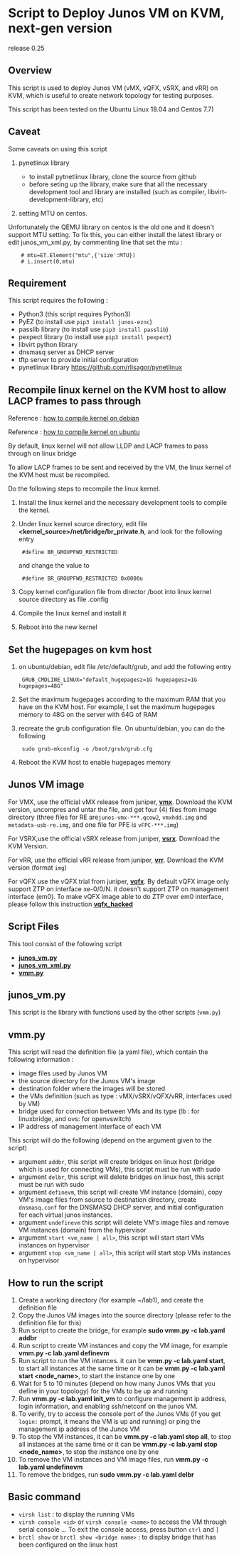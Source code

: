 # Script to Deploy Junos VM on KVM, next-gen version
release 0.25

## Overview
This script is used to deploy Junos VM (vMX, vQFX, vSRX, and vRR) on KVM, which is useful to create network topology for testing purposes.

This script has been tested on the Ubuntu Linux 18.04 and Centos 7.7)

## Caveat
Some caveats on using this script
1. pynetlinux library
	- to install pytnetlinux library, clone the source from github
	- before seting up the library, make sure that all the necessary development tool and library are installed (such as compiler, libvirt-development-library, etc)

2. setting MTU on centos.

Unfortunately the QEMU library on centos is the old one and it doesn't support MTU setting.
To fix this, you can either install the latest library or edit junos_vm_xml.py, by commenting line that set the mtu :

		# mtu=ET.Element("mtu",{'size':MTU})
		# i.insert(0,mtu)

## Requirement
This script requires the following :
- Python3 (this script requires Python3)
- PyEZ (to install use `pip3 install junos-eznc`)
- passlib library (to install use `pip3 install passlib`)
- pexpect library (to install use `pip3 install pexpect`)
- libvirt python library
- dnsmasq server as DHCP server
- tftp server to provide initial configuration
- pynetlinux library https://github.com/rlisagor/pynetlinux

## Recompile linux kernel on the KVM host to allow LACP frames to pass through

Reference : [how to compile kernel on debian](https://wiki.debian.org/BuildADebianKernelPackage)

Reference : [how to compile kernel on ubuntu](https://wiki.ubuntu.com/Kernel/BuildYourOwnKernel)

By default, linux kernel will not allow LLDP and LACP frames to pass through on linux bridge

To allow LACP frames to be sent and received by the VM, the linux kernel of the KVM host must be recompiled.

Do the following steps to recompile the linux kernel.
1. Install the linux kernel and the necessary development tools to compile the kernel.
2. Under linux kernel source directory, edit file  **<kernel_source>/net/bridge/br_private.h**, and look for the following entry

		#define BR_GROUPFWD_RESTRICTED

	and change the value to 

		#define BR_GROUPFWD_RESTRICTED 0x0000u

3. Copy kernel configuration file from director /boot into linux kernel source directory as file .config
4. Compile the linux kernel and install it
5. Reboot into the new kernel


## Set the hugepages on kvm host
1. on ubuntu/debian, edit file /etc/default/grub, and add the following entry

		GRUB_CMDLINE_LINUX="default_hugepagesz=1G hugepagesz=1G hugepages=48G"

2. Set the maximum hugepages according to the maximum RAM that you have on the KVM host. For example, I set the maximum hugepages memory to 48G on the server with 64G of RAM

3. recreate the grub configuration file. On ubuntu/debian, you can do the following

		sudo grub-mkconfig -o /boot/grub/grub.cfg

4. Reboot the KVM host to enable hugepages memory

## Junos VM image
For VMX, use the official vMX release from juniper, **[vmx](http://www.juniper.net/support/downloads/?p=vmx#sw)**. Download the KVM version, uncompres and untar the file, and get four (4) files from image directory (three files for RE are`junos-vmx-***.qcow2`, `vmxhdd.img` and `metadata-usb-re.img`, and one file for PFE is `vFPC-***.img`)

For VSRX,use the official vSRX release from juniper, **[vsrx](http://www.juniper.net/support/downloads/?p=vsrx#sw)**. Download the KVM Version.

For vRR, use the official vRR release from juniper, **[vrr](http://www.juniper.net/support/downloads/?p=vrr#sw)**. Download the KVM version (format `img`)

For vQFX use the vQFX trial from juniper, **[vqfx](http://www.juniper.net/support/downloads/?p=vqfxeval#sw)**.
By default vQFX image only support ZTP on interface xe-0/0/N. it doesn't support ZTP on management interface (em0). To make vQFX image able to do ZTP over em0 interface, please follow this instruction **[vqfx_hacked](vqfx_hacked.md)**


## Script Files

This tool consist of the following script
- **[junos_vm.py](junos_vm.py)**
- **[junos_vm_xml.py](junos_vm_xml.py)**
- **[vmm.py](vmm.py)**

## junos_vm.py
This script is the library with functions used by the other scripts (`vmm.py`)

## vmm.py
This script will read the definition file (a yaml file), which contain the following information :
- image files used by Junos VM
- the source directory for the Junos VM's image
- destination folder where the images will be stored
- the VMs definition (such as type : vMX/vSRX/vQFX/vRR, interfaces used by VM)
- bridge used for connection between VMs and its type (lb : for linuxbridge, and ovs: for openvswitch)
- IP address of management interface of each VM


This script will do the following (depend on the argument given to the script)
- argument `addbr`,  this script will create bridges on linux host (bridge which is used for connecting VMs), this script must be run with sudo
- argument `delbr`, this script will delete bridges on linux host, this script must be run with sudo
- argument `definevm`, this script will create VM instance (domain), copy VM's image files from source to destination directory, create `dnsmasq.conf` for the DNSMASQ DHCP server, and initial configuration for each virtual junos instances. 
- argument `undefinevm` this script will delete VM's image files and remove VM instances (domain) from the hypervisor
- argument `start <vm_name | all>`, this script will start start VMs instances on hypervisor
- argument `stop <vm_name | all>`, this script will start stop VMs instances on hypervisor

## How to run the script
1. Create a working directory (for example ~/lab1), and create the definition file 
2. Copy the Junos VM images into the source directory (please refer to the definition file for this)
3. Run script to create the bridge, for example **sudo vmm.py -c lab.yaml addbr**
4. Run script to create VM instances and copy the VM image, for example **vmm.py -c lab.yaml definevm**
5. Run script to run the VM intances. it can be **vmm.py -c lab.yaml start**, to start all instances at the same time or it can be **vmm.py -c lab.yaml start <node_name>**, to start the instance one by one
6. Wait for 5 to 10 minutes (depend on how many Junos VMs that you define in your topology) for the VMs to be up and running
7. Run **vmm.py -c lab.yaml init_vm** to configure management ip address, login information, and enabling ssh/netconf on the junos VM.
8. To verify, try to access the console port of the Junos VMs (if you get `login:` prompt, it means the VM is up and running) or ping the management ip address of the Junos VM
9. To stop the VM instances,  it can be **vmm.py -c lab.yaml stop all**, to stop all instances at the same time or it can be **vmm.py -c lab.yaml stop <node_name>**, to stop the instance one by one
19. To remove the VM instances and VM image files, run **vmm.py -c lab.yaml undefinevm**
11. To remove the bridges, run **sudo vmm.py -c lab.yaml delbr**


## Basic command
- `virsh list` : to display the running VMs
- `virsh console <id>` or `virsh console <name>` to access the VM through serial console ... To exit the console access, press button `ctrl` and  `]`
- `brctl show` or `brctl show <bridge name>` : to display bridge that has been configured on the linux host


